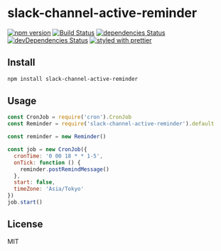 # slack-channel-active-reminder

[![npm version](https://badge.fury.io/js/slack-channel-active-reminder.svg)](https://www.npmjs.com/package/slack-channel-active-reminder)
[![Build Status](https://travis-ci.org/9renpoto/slack-channel-active-reminder.svg?branch=master)](https://travis-ci.org/9renpoto/slack-channel-active-reminder)
[![dependencies Status](https://david-dm.org/9renpoto/slack-channel-active-reminder/status.svg)](https://david-dm.org/9renpoto/slack-channel-active-reminder)
[![devDependencies Status](https://david-dm.org/9renpoto/slack-channel-active-reminder/dev-status.svg)](https://david-dm.org/9renpoto/slack-channel-active-reminder?type=dev)
[![styled with prettier](https://img.shields.io/badge/styled_with-prettier-ff69b4.svg)](https://github.com/prettier/prettier)

## Install

```sh
npm install slack-channel-active-reminder
```

## Usage

```javascript
const CronJob = require('cron').CronJob
const Reminder = require('slack-channel-active-reminder').default

const reminder = new Reminder()

const job = new CronJob({
  cronTime: '0 00 18 * * 1-5',
  onTick: function () {
    reminder.postRemindMessage()
  },
  start: false,
  timeZone: 'Asia/Tokyo'
})
job.start()
```

## License

MIT
